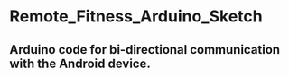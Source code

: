 # Remote_Fitness_Arduino_Sketch
## Arduino code for bi-directional communication with the Android device.
